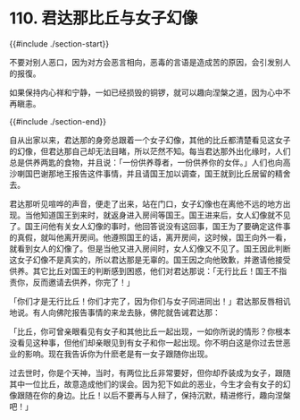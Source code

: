 # 110. 君达那比丘与女子幻像
{{#include ./section-start}}

不要对别人恶口，因为对方会恶言相向，恶毒的言语是造成苦的原因，会引发别人的报復。



如果保持内心祥和宁静，一如已经损毁的铜锣，就可以趣向涅槃之道，因为心中不再瞋恚。

{{#include ./section-end}}

自从出家以来，君达那的身旁总跟着一个女子幻像，其他的比丘都清楚看见这女子的幻像，但君达那自己却无法目睹，所以茫然不知。每当君达那外出化缘时，人们总是供养两匙的食物，并且说：「一份供养尊者，一份供养你的女伴。」人们也向高沙喇国巴谢那地王报告这件事情，并且请国王加以调查，国王就到比丘居留的精舍去。

君达那听见喧哗的声音，便走了出来，站在门口，女子幻像也在离他不远的地方出现。当他知道国王到来时，就返身进入房间等国王。国王进来后，女人幻像就不见了。国王问他有关女人幻像的事时，他回答说没有这回事，国王为了要确定这件事的真假，就叫他离开房间。他遵照国王的话，离开房间，这时候，国王向外一看，就看到女人的幻像了。但是当他又进入房间时，女人幻像又不见了。国王因此判断这女子幻像不是真实的，所以君达那是无辜的。国王因之向他致歉，并邀请他接受供养。其它比丘对国王的判断感到困惑，他们对君达那说：「无行比丘！国王不指责你，反而邀请去供养，你完了！」

「你们才是无行比丘！你们才完了，因为你们与女子同进同出！」君达那反唇相讥地说。有人向佛陀报告事情的来龙去脉，佛陀就告诫君达那：

「比丘，你可曾亲眼看见有女子和其他比丘一起出现，一如你所说的情形？你根本没看见这种事，但他们却亲眼见到有女子和你一起出现。你不明白这是你过去世恶业的影响。现在我告诉你为什麽老是有一女子跟随你出现。

过去世时，你是个天神，当时，有两位比丘非常要好，但你却乔装成为女子，跟随其中一位比丘，故意造成他们的误会。因为犯下如此的恶业，今生才会有女子的幻像跟随在你的身边。比丘！以后不要再与人辩了，保持沉默，精进修行，趣向涅槃吧！」

